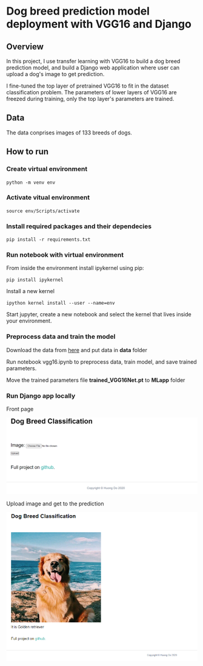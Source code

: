 # Dog breed prediction model deployment with VGG16 and Django

## Overview

In this project, I use transfer learning with VGG16 to build a dog breed prediction model, and build a Django web application where user can upload a dog's image to get prediction. 

I fine-tuned the top layer of pretrained VGG16 to fit in the dataset classification problem. The parameters of lower layers of VGG16 are freezed during training, only the top layer's parameters are trained.

## Data

The data conprises images of 133 breeds of dogs.




## How to run 

### Create virtual environment 
```
python -m venv env
```

### Activate vitual environment
```
source env/Scripts/activate
```

### Install required packages and their dependecies 
```
pip install -r requirements.txt
```

### Run notebook with virtual environment
From inside the environment install ipykernel using pip:
```
pip install ipykernel
```

Install a new kernel
```
ipython kernel install --user --name=env
```

Start jupyter, create a new notebook and select the kernel that lives inside your environment.

### Preprocess data and train the model

Download the data from <a href="https://s3-us-west-1.amazonaws.com/udacity-aind/dog-project/dogImages.zip">here</a> and put data in **data** folder

Run notebook vgg16.ipynb to preprocess data, train model, and save trained parameters.

Move the trained parameters file **trained_VGG16Net.pt** to **MLapp** folder

### Run Django app locally

Front page

<img src="https://github.com/huongdo108/deploy-dog-breed-prediction-model-VGG16-Django/blob/master/images/frontpage.PNG" align="centre">

Upload image and get to the prediction

<img src="https://github.com/huongdo108/deploy-dog-breed-prediction-model-VGG16-Django/blob/master/images/prediction.PNG" align="centre">






